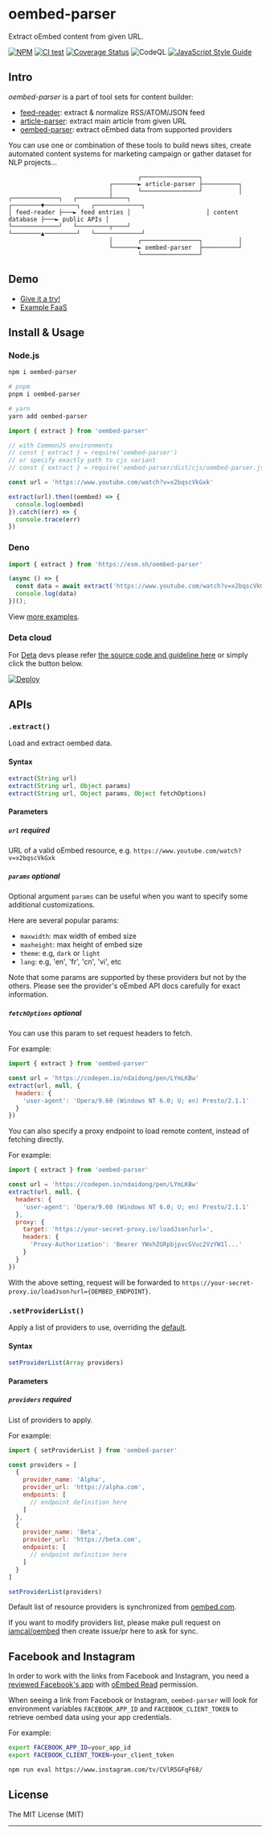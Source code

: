 
# oembed-parser

Extract oEmbed content from given URL.

[![NPM](https://badge.fury.io/js/oembed-parser.svg)](https://badge.fury.io/js/oembed-parser)
[![CI test](https://github.com/ndaidong/oembed-parser/workflows/ci-test/badge.svg)](https://github.com/ndaidong/oembed-parser/actions)
[![Coverage Status](https://coveralls.io/repos/github/ndaidong/oembed-parser/badge.svg)](https://coveralls.io/github/ndaidong/oembed-parser)
![CodeQL](https://github.com/ndaidong/oembed-parser/workflows/CodeQL/badge.svg)
[![JavaScript Style Guide](https://img.shields.io/badge/code_style-standard-brightgreen.svg)](https://standardjs.com)

## Intro

*oembed-parser* is a part of tool sets for content builder:

- [feed-reader](https://github.com/ndaidong/feed-reader): extract & normalize RSS/ATOM/JSON feed
- [article-parser](https://github.com/ndaidong/article-parser): extract main article from given URL
- [oembed-parser](https://github.com/ndaidong/oembed-parser): extract oEmbed data from supported providers

You can use one or combination of these tools to build news sites, create automated content systems for marketing campaign or gather dataset for NLP projects...

```
                                    ┌────────────────┐
                            ┌───────► article-parser ├──────────┐
                            │       └────────────────┘          │
┌─────────────┐   ┌─────────┴────┐                     ┌────────▼─────────┐   ┌─────────────┐
│ feed-reader ├───► feed entries │                     │ content database ├───► public APIs │
└─────────────┘   └─────────┬────┘                     └────────▲─────────┘   └─────────────┘
                            │       ┌────────────────┐          │
                            └───────► oembed-parser  ├──────────┘
                                    └────────────────┘
```

## Demo

- [Give it a try!](https://demos.pwshub.com/oembed-parser)
- [Example FaaS](https://oembed.deta.dev/?url=https://www.instagram.com/tv/CVlR5GFqF68/)


## Install & Usage

### Node.js

```bash
npm i oembed-parser

# pnpm
pnpm i oembed-parser

# yarn
yarn add oembed-parser
```

```js
import { extract } from 'oembed-parser'

// with CommonJS environments
// const { extract } = require('oembed-parser')
// or specify exactly path to cjs variant
// const { extract } = require('oembed-parser/dist/cjs/oembed-parser.js')

const url = 'https://www.youtube.com/watch?v=x2bqscVkGxk'

extract(url).then((oembed) => {
  console.log(oembed)
}).catch((err) => {
  console.trace(err)
})
```

### Deno

```ts
import { extract } from 'https://esm.sh/oembed-parser'

(async () => {
  const data = await extract('https://www.youtube.com/watch?v=x2bqscVkGxk')
  console.log(data)
})();
```

View [more examples](https://github.com/ndaidong/oembed-parser/tree/main/examples).

### Deta cloud

For [Deta](https://www.deta.sh/) devs please refer [the source code and guideline here](https://github.com/ndaidong/oembed-parser-deta) or simply click the button below.

[![Deploy](https://button.deta.dev/1/svg)](https://go.deta.dev/deploy?repo=https://github.com/ndaidong/oembed-parser-deta)


## APIs

### `.extract()`

Load and extract oembed data.

#### Syntax

```js
extract(String url)
extract(String url, Object params)
extract(String url, Object params, Object fetchOptions)
```

#### Parameters

##### `url` *required*

URL of a valid oEmbed resource, e.g. `https://www.youtube.com/watch?v=x2bqscVkGxk`

##### `params` *optional*

Optional argument `params` can be useful when you want to specify some additional customizations.

Here are several popular params:

- `maxwidth`: max width of embed size
- `maxheight`: max height of embed size
- `theme`: e.g, `dark` or `light`
- `lang`: e.g, 'en', 'fr', 'cn', 'vi', etc

Note that some params are supported by these providers but not by the others.
Please see the provider's oEmbed API docs carefully for exact information.

##### `fetchOptions` *optional*

You can use this param to set request headers to fetch.

For example:

```js
import { extract } from 'oembed-parser'

const url = 'https://codepen.io/ndaidong/pen/LYmLKBw'
extract(url, null, {
  headers: {
    'user-agent': 'Opera/9.60 (Windows NT 6.0; U; en) Presto/2.1.1'
  }
})
```

You can also specify a proxy endpoint to load remote content, instead of fetching directly.

For example:

```js
import { extract } from 'oembed-parser'

const url = 'https://codepen.io/ndaidong/pen/LYmLKBw'
extract(url, null, {
  headers: {
    'user-agent': 'Opera/9.60 (Windows NT 6.0; U; en) Presto/2.1.1'
  },
  proxy: {
    target: 'https://your-secret-proxy.io/loadJson?url=',
    headers: {
      'Proxy-Authorization': 'Bearer YWxhZGRpbjpvcGVuc2VzYW1l...'
    }
  }
})
```

With the above setting, request will be forwarded to `https://your-secret-proxy.io/loadJson?url={OEMBED_ENDPOINT}`.


### `.setProviderList()`

Apply a list of providers to use, overriding the [default](https://raw.githubusercontent.com/ndaidong/oembed-parser/master/src/utils/providers.json).

#### Syntax

```js
setProviderList(Array providers)
```

#### Parameters

##### `providers` *required*

List of providers to apply.

For example:

```js
import { setProviderList } from 'oembed-parser'

const providers = [
  {
    provider_name: 'Alpha',
    provider_url: 'https://alpha.com',
    endpoints: [
      // endpoint definition here
    ]
  },
  {
    provider_name: 'Beta',
    provider_url: 'https://beta.com',
    endpoints: [
      // endpoint definition here
    ]
  }
]

setProviderList(providers)
```

Default list of resource providers is synchronized from [oembed.com](http://oembed.com/providers.json).

If you want to modify providers list, please make pull request on [iamcal/oembed](https://github.com/iamcal/oembed) then create issue/pr here to ask for sync.


## Facebook and Instagram

In order to work with the links from Facebook and Instagram, you need a [reviewed Facebook's app](https://developers.facebook.com/docs/app-review) with [oEmbed Read](https://developers.facebook.com/docs/features-reference/oembed-read) permission.

When seeing a link from Facebook or Instagram, `oembed-parser` will look for environment variables `FACEBOOK_APP_ID` and `FACEBOOK_CLIENT_TOKEN` to retrieve oembed data using your app credentials.

For example:

```bash
export FACEBOOK_APP_ID=your_app_id
export FACEBOOK_CLIENT_TOKEN=your_client_token

npm run eval https://www.instagram.com/tv/CVlR5GFqF68/
```

## License
The MIT License (MIT)

---

